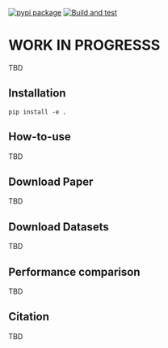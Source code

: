 [![pypi package](https://img.shields.io/pypi/v/fse-baro.svg)](https://pypi.org/project/fse-baro)
[![Build and test](https://github.com/phamquiluan/baro/actions/workflows/python-package.yml/badge.svg)](https://github.com/phamquiluan/baro/actions/workflows/python-package.yml)

# WORK IN PROGRESSS

TBD

## Installation

```
pip install -e .
```

## How-to-use

TBD

## Download Paper

TBD

## Download Datasets

TBD 

## Performance comparison

TBD 

## Citation

TBD
